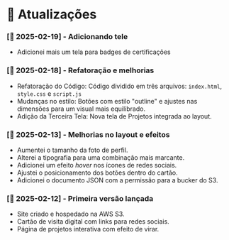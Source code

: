 # 🚀 Atualizações

### [📅 2025-02-19] - Adicionando tele
- Adicionei mais um tela para badges de certificações 

### [📅 2025-02-18] - Refatoração e melhorias

- Refatoração do Código: Código dividido em três arquivos: `index.html`, `style.css` e `script.js`
- Mudanças no estilo: Botões com estilo "outline" e ajustes nas dimensões para um visual mais equilibrado.
- Adição da Terceira Tela: Nova tela de Projetos integrada ao layout.


### [📅 2025-02-13] - Melhorias no layout e efeitos
- Aumentei o tamanho da foto de perfil.
- Alterei a tipografia para uma combinação mais marcante.
- Adicionei um efeito *hover* nos ícones de redes sociais.
- Ajustei o posicionamento dos botões dentro do cartão.
- Adicionei o documento JSON com a permissão para a bucker do S3.

### [📅 2025-02-12] - Primeira versão lançada
- Site criado e hospedado na AWS S3.
- Cartão de visita digital com links para redes sociais.
- Página de projetos interativa com efeito de virar.